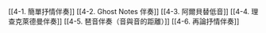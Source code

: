 [[4-1. 簡單抒情伴奏]]
[[4-2. Ghost Notes 伴奏]]
[[4-3. 阿爾貝替低音]]
[[4-4. 理查克萊德曼伴奏]]
[[4-5. 琶音伴奏（音與音的距離）]]
[[4-6. 再論抒情伴奏]]
